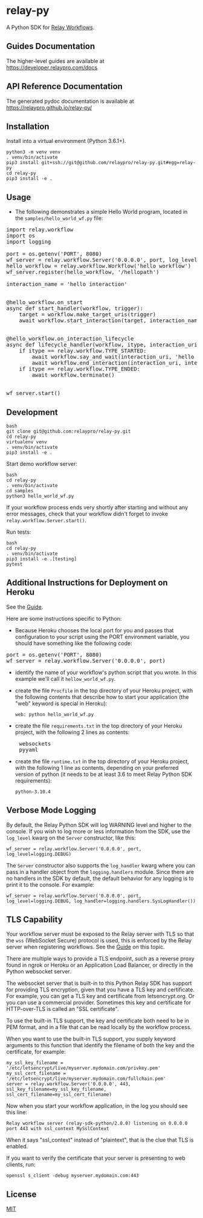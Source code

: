 # relay-py

A Python SDK for [Relay Workflows](https://developer.relaypro.com).

## Guides Documentation

The higher-level guides are available at https://developer.relaypro.com/docs

## API Reference Documentation

The generated pydoc documentation is available at https://relaypro.github.io/relay-py/

## Installation

Install into a virtual environment (Python 3.6.1+).

    python3 -m venv venv
    . venv/bin/activate
    pip3 install git+ssh://git@github.com/relaypro/relay-py.git#egg=relay-py
    cd relay-py
    pip3 install -e .

## Usage

- The following demonstrates a simple Hello World program, located in the `samples/hello_world_wf.py` file:
<pre>
import relay.workflow
import os
import logging

port = os.getenv('PORT', 8080)
wf_server = relay.workflow.Server('0.0.0.0', port, log_level=logging.INFO)
hello_workflow = relay.workflow.Workflow('hello workflow')
wf_server.register(hello_workflow, '/hellopath')

interaction_name = 'hello interaction'


@hello_workflow.on_start
async def start_handler(workflow, trigger):
    target = workflow.make_target_uris(trigger)
    await workflow.start_interaction(target, interaction_name)


@hello_workflow.on_interaction_lifecycle
async def lifecycle_handler(workflow, itype, interaction_uri, reason):
    if itype == relay.workflow.TYPE_STARTED:
        await workflow.say_and_wait(interaction_uri, 'hello world')
        await workflow.end_interaction(interaction_uri, interaction_name)
    if itype == relay.workflow.TYPE_ENDED:
        await workflow.terminate()


wf_server.start()
</pre>

## Development

    bash
    git clone git@github.com:relaypro/relay-py.git
    cd relay-py
    virtualenv venv
    . venv/bin/activate
    pip3 install -e .

Start demo workflow server:

    bash
    cd relay-py
    . venv/bin/activate
    cd samples
    python3 hello_world_wf.py

If your workflow process ends very shortly after starting and without any
error messages, check that your workflow didn't forget to invoke
`relay.workflow.Server.start()`.

Run tests:

    bash
    cd relay-py
    . venv/bin/activate
    pip3 install -e .[testing]
    pytest


## Additional Instructions for Deployment on Heroku

See the [Guide](https://developer.relaypro.com/docs/heroku).

Here are some instructions specific to Python:

- Because Heroku chooses the local port for you and passes that
configuration to your script using the PORT environment variable,
you should have something like the following code:

<pre>
port = os.getenv('PORT', 8080)
wf_server = relay.workflow.Server('0.0.0.0', port)
</pre>

- identify the name of your workflow's python script that you wrote. In this
example we'll call it `hellow_world_wf.py`.

- create the file `Procfile` in the top directory of your Heroku project,
with the following contents that describe how to start your application
(the "web" keyword is special in Heroku):

    `web: python hello_world_wf.py`

- create the file `requirements.txt` in the top directory of your Heroku
  project, with the following 2 lines as contents:

<pre>
    websockets
    pyyaml
</pre>

- create the file `runtime.txt` in the top directory of your Heroku project,
  with the following 1 line as contents, depending on your preferred version of python
  (it needs to be at least 3.6 to meet Relay Python SDK requirements):

    `python-3.10.4`

## Verbose Mode Logging

By default, the Relay Python SDK will log WARNING level and higher to the
console. If you wish to log more or less information from the SDK, use the
`log_level` kwarg on the `Server` constructor, like this:

`wf_server = relay.workflow.Server('0.0.0.0', port, log_level=logging.DEBUG)`

The `Server` constructor also supports the `log_handler` kwarg where you
can pass in a handler object from the `logging.handlers` module. Since
there are no handlers in the SDK by default, the default behavior for any
logging is to print it to the console. For example:

`wf_server = relay.workflow.Server('0.0.0.0', port, log_level=logging.DEBUG, log_handler=logging.handlers.SysLogHandler())`

## TLS Capability

Your workflow server must be exposed to the Relay server with TLS so
that the `wss` (WebSocket Secure) protocol is used, this is enforced by
the Relay server when registering workflows. See the
[Guide](https://developer.relaypro.com/docs/requirements) on this topic.

There are multiple ways to provide a TLS endpoint, such as a reverse proxy
found in ngrok or Heroku or an Application Load Balancer, or directly in
the Python websocket server.

The websocket server that is built-in to this Python Relay SDK has support
for providing TLS encryption, given that you have a TLS key and certificate.
For example, you can get a TLS key and certificate from letsencrypt.org. Or
you can use a commercial provider. Sometimes this key and certificate for
HTTP-over-TLS is called an "SSL certificate".

To use the built-in TLS support, the key and certificate both need to
be in PEM format, and in a file that can be read locally by the workflow
process.

When you want to use the built-in TLS support, you supply keyword arguments
to this function that identify the filename of both the key and the
certificate, for example:

    my_ssl_key_filename = '/etc/letsencrypt/live/myserver.mydomain.com/privkey.pem'
    my_ssl_cert_filename = '/etc/letsencrypt/live/myserver.mydomain.com/fullchain.pem'
    server = relay.workflow.Server('0.0.0.0', 443, ssl_key_filename=my_ssl_key_filename, ssl_cert_filename=my_ssl_cert_filename)

Now when you start your workflow application, in the log you should see this line:

`Relay workflow server (relay-sdk-python/2.0.0) listening on 0.0.0.0 port 443 with ssl_context MySslContext`

When it says "ssl_context" instead of "plaintext", that is the clue that TLS is enabled.

If you want to verify the certificate that your server is presenting to web clients, run:

`openssl s_client -debug myserver.mydomain.com:443`

## License
[MIT](https://choosealicense.com/licenses/mit/)

